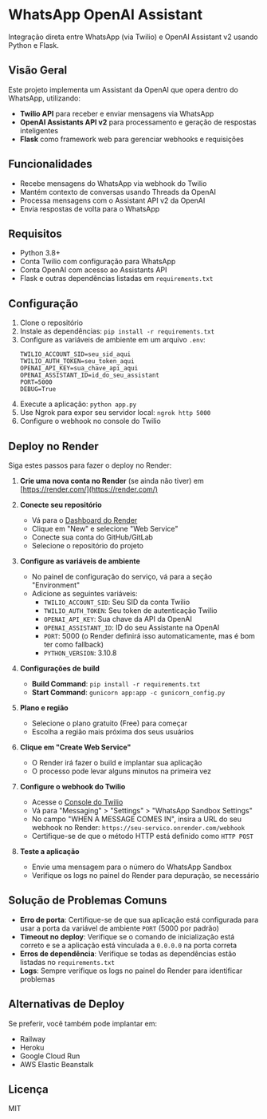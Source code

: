 # WhatsApp OpenAI Assistant

Integração direta entre WhatsApp (via Twilio) e OpenAI Assistant v2 usando Python e Flask.

## Visão Geral

Este projeto implementa um Assistant da OpenAI que opera dentro do WhatsApp, utilizando:
- **Twilio API** para receber e enviar mensagens via WhatsApp
- **OpenAI Assistants API v2** para processamento e geração de respostas inteligentes
- **Flask** como framework web para gerenciar webhooks e requisições

## Funcionalidades

- Recebe mensagens do WhatsApp via webhook do Twilio
- Mantém contexto de conversas usando Threads da OpenAI
- Processa mensagens com o Assistant API v2 da OpenAI 
- Envia respostas de volta para o WhatsApp

## Requisitos

- Python 3.8+
- Conta Twilio com configuração para WhatsApp
- Conta OpenAI com acesso ao Assistants API
- Flask e outras dependências listadas em `requirements.txt`

## Configuração

1. Clone o repositório
2. Instale as dependências: `pip install -r requirements.txt`
3. Configure as variáveis de ambiente em um arquivo `.env`:
   ```
   TWILIO_ACCOUNT_SID=seu_sid_aqui
   TWILIO_AUTH_TOKEN=seu_token_aqui
   OPENAI_API_KEY=sua_chave_api_aqui
   OPENAI_ASSISTANT_ID=id_do_seu_assistant
   PORT=5000
   DEBUG=True
   ```
4. Execute a aplicação: `python app.py`
5. Use Ngrok para expor seu servidor local: `ngrok http 5000`
6. Configure o webhook no console do Twilio

## Deploy no Render

Siga estes passos para fazer o deploy no Render:

1. **Crie uma nova conta no Render** (se ainda não tiver) em [https://render.com/](https://render.com/)

2. **Conecte seu repositório**
   - Vá para o [Dashboard do Render](https://dashboard.render.com/)
   - Clique em "New" e selecione "Web Service"
   - Conecte sua conta do GitHub/GitLab
   - Selecione o repositório do projeto

3. **Configure as variáveis de ambiente**
   - No painel de configuração do serviço, vá para a seção "Environment"
   - Adicione as seguintes variáveis:
     - `TWILIO_ACCOUNT_SID`: Seu SID da conta Twilio
     - `TWILIO_AUTH_TOKEN`: Seu token de autenticação Twilio
     - `OPENAI_API_KEY`: Sua chave da API da OpenAI
     - `OPENAI_ASSISTANT_ID`: ID do seu Assistante na OpenAI
     - `PORT`: 5000 (o Render definirá isso automaticamente, mas é bom ter como fallback)
     - `PYTHON_VERSION`: 3.10.8

4. **Configurações de build**
   - **Build Command**: `pip install -r requirements.txt`
   - **Start Command**: `gunicorn app:app -c gunicorn_config.py`

5. **Plano e região**
   - Selecione o plano gratuito (Free) para começar
   - Escolha a região mais próxima dos seus usuários

6. **Clique em "Create Web Service"**
   - O Render irá fazer o build e implantar sua aplicação
   - O processo pode levar alguns minutos na primeira vez

7. **Configure o webhook do Twilio**
   - Acesse o [Console do Twilio](https://www.twilio.com/console)
   - Vá para "Messaging" > "Settings" > "WhatsApp Sandbox Settings"
   - No campo "WHEN A MESSAGE COMES IN", insira a URL do seu webhook no Render:
     `https://seu-servico.onrender.com/webhook`
   - Certifique-se de que o método HTTP está definido como `HTTP POST`

8. **Teste a aplicação**
   - Envie uma mensagem para o número do WhatsApp Sandbox
   - Verifique os logs no painel do Render para depuração, se necessário

## Solução de Problemas Comuns

- **Erro de porta**: Certifique-se de que sua aplicação está configurada para usar a porta da variável de ambiente `PORT` (5000 por padrão)
- **Timeout no deploy**: Verifique se o comando de inicialização está correto e se a aplicação está vinculada a `0.0.0.0` na porta correta
- **Erros de dependência**: Verifique se todas as dependências estão listadas no `requirements.txt`
- **Logs**: Sempre verifique os logs no painel do Render para identificar problemas

## Alternativas de Deploy

Se preferir, você também pode implantar em:
- Railway
- Heroku
- Google Cloud Run
- AWS Elastic Beanstalk

## Licença

MIT
